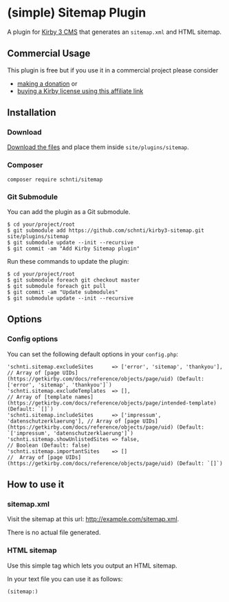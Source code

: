 # (simple) Sitemap Plugin

A plugin for [Kirby 3 CMS](http://getkirby.com) that generates an `sitemap.xml` and HTML sitemap.

## Commercial Usage

This plugin is free but if you use it in a commercial project please consider

- [making a donation](https://www.paypal.me/schnti/5) or
- [buying a Kirby license using this affiliate link](https://a.paddle.com/v2/click/1129/48194?link=1170)

## Installation

### Download

[Download the files](https://github.com/schnti/kirby3-sitemap/archive/master.zip) and place them inside `site/plugins/sitemap`.

### Composer

```
composer require schnti/sitemap
```

### Git Submodule
You can add the plugin as a Git submodule.

    $ cd your/project/root
    $ git submodule add https://github.com/schnti/kirby3-sitemap.git site/plugins/sitemap
    $ git submodule update --init --recursive
    $ git commit -am "Add Kirby Sitemap plugin"

Run these commands to update the plugin:

    $ cd your/project/root
    $ git submodule foreach git checkout master
    $ git submodule foreach git pull
    $ git commit -am "Update submodules"
    $ git submodule update --init --recursive
    
## Options

### Config options

You can set the following default options in your `config.php`:

```
'schnti.sitemap.excludeSites      => ['error', 'sitemap', 'thankyou'],       // Array of [page UIDs](https://getkirby.com/docs/reference/objects/page/uid) (Default: ['error', 'sitemap', 'thankyou']`)
'schnti.sitemap.excludeTemplates  => [],                                     // Array of [template names](https://getkirby.com/docs/reference/objects/page/intended-template) (Default: `[]`)
'schnti.sitemap.includeSites      => ['impressum', 'datenschutzerklaerung'], // Array of [page UIDs](https://getkirby.com/docs/reference/objects/page/uid) (Default: `['impressum', 'datenschutzerklaerung']`)
'schnti.sitemap.showUnlistedSites => false,                                  // Boolean (Default: false)
'schnti.sitemap.importantSites    => []                                      //  Array of [page UIDs](https://getkirby.com/docs/reference/objects/page/uid) (Default: `[]`)
```


## How to use it

### sitemap.xml
Visit the sitemap at this url: http://example.com/sitemap.xml.

There is no actual file generated.


### HTML sitemap

Use this simple tag which lets you output an HTML sitemap.

In your text file you can use it as follows:

```
(sitemap:)
```
